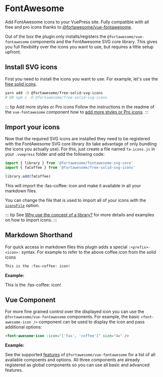 # FontAwesome

Add FontAwesome icons to your VuePress site. Fully compatible with all free and pro icons thanks to [@fortawesome/vue-fontawesome](https://github.com/FortAwesome/vue-fontawesome).

Out of the box the plugin only installs/registers the `@fortawesome/vue-fontawesome` components and the FontAwesome SVG core library. This gives you full flexibility over the icons you want to use, but requires a little setup upfront.

## Install SVG icons

First you need to install the icons you want to use. For example, let's use the [free solid icons](https://fontawesome.com/icons?d=gallery&s=solid&m=free).

```sh
yarn add -D @fortawesome/free-solid-svg-icons
# OR npm i -D @fortawesome/free-solid-svg-icons
```

::: tip Add more styles or Pro icons
Follow the instructions in the readme of the `vue-fontawesome` component how to [add more styles or Pro icons](https://github.com/FortAwesome/vue-fontawesome#add-more-styles-or-pro-icons).
:::

## Import your icons

Now that the required SVG icons are installed they need to be registered with the FontAwesome SVG core library (to take advantage of only bundling the icons you actually use). For this, just create a file named `fa-icons.js` in your `.vuepress` folder and add the following code:

```js
import { library } from '@fortawesome/fontawesome-svg-core'
import { faCoffee } from '@fortawesome/free-solid-svg-icons'

library.add(faCoffee)
```

This will import the :fas-coffee: icon and make it available in all your markdown files.

You can change the file that is used to import all of your icons with the [`iconsFile`](../plugins/fontawesome-plugin#iconsfile) option.

::: tip
See [Why use the concept of a library?](https://github.com/FortAwesome/vue-fontawesome#why-use-the-concept-of-a-library) for more details and examples on how to import icons.
:::

## Markdown Shorthand

For quick access in markdown files this plugin adds a special `:<prefix>-<icon>:` syntax. For example to refer to the above coffee icon from the solid icons

```md
This is the :fas-coffee: icon!
```

**Example:**

This is the :fas-coffee: icon!

## Vue Component

For more fine grained control over the displayed icon you can use the `@fortawesome/vue-fontawesome` components. For example, the basic `<font-awesome-icon />` component can be used to display the icon and pass additional options:

```md
<font-awesome-icon :icon="['fas', 'coffee']" size="4x" />
```

**Example:**

<font-awesome-icon :icon="['fas', 'coffee']" size="4x" />

See the supported [features](https://github.com/FortAwesome/vue-fontawesome#features) of `@fortawesome/vue-fontawesome` for a list of all available compoents and options. All three components are already registered as global components so you can use all basic and advanced features.
